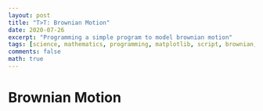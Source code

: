 ```yaml
---
layout: post
title: "T>T: Brownian Motion"
date: 2020-07-26
excerpt: "Programming a simple program to model brownian motion"
tags: [science, mathematics, programming, matplotlib, script, brownian, motion, chemistry, ]
comments: false
math: true
---
```


# Brownian Motion

